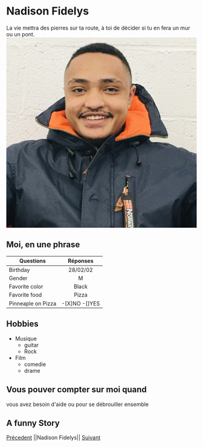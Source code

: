 # Nadison Fidelys 
La vie mettra des pierres sur ta route, à toi de décider si tu en fera un mur ou un pont.
![](https://github.com/FidelysNadison/challenges-MarkDown/blob/main/Fidelys.jpg?raw=true "moi")

## Moi, en une phrase 
| Questions|   Réponses    | 
|----------|:-------------:|
| Birthday |   28/02/02    | 
|  Gender  |      M        |
|Favorite color|   Black   |
|Favorite food |   Pizza   |
|Pinneaple on Pizza|-[X]NO -[]YES|

## Hobbies 
* Musique 
  * guitar
  * Rock
* Film
  * comedie
  * drame

## Vous pouver compter sur moi quand 
vous avez besoin d'aide ou pour se débrouiller ensemble 

## A funny Story 
[Précedent](#) ||Nadison Fidelys|| [Suivant](#)










